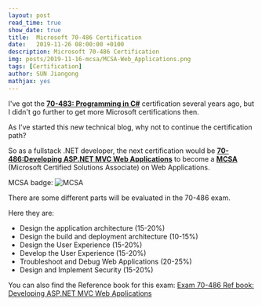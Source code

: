 ```yaml
---
layout: post
read_time: true
show_date: true
title:  Microsoft 70-486 Certification
date:   2019-11-26 08:00:00 +0100
description: Microsoft 70-486 Certification
img: posts/2019-11-16-mcsa/MCSA-Web_Applications.png
tags: [Certification]
author: SUN Jiangong
mathjax: yes
---
```



I've got the [**70-483: Programming in C#**](https://www.microsoft.com/en-us/learning/exam-70-483.aspx) certification several years ago, but I didn't go further to get more Microsoft certifications then. 

As I've started this new technical blog, why not to continue the certification path?

So as a fullstack .NET developer, the next certification would be [**70-486:Developing ASP.NET MVC Web Applications**](https://www.microsoft.com/en-us/learning/exam-70-486.aspx) to become a [**MCSA**](https://www.microsoft.com/en-us/learning/mcsa-web-applications-certification.aspx) (Microsoft Certified Solutions Associate) on Web Applications.

MCSA badge:
![MCSA](./../../../assets/img/posts/2019-11-16-mcsa/MCSA-Web_Applications.png)



There are some different parts will be evaluated in the 70-486 exam.

Here they are:
* Design the application architecture (15-20%)
* Design the build and deployment architecture (10-15%)
* Design the User Experience (15-20%)
* Develop the User Experience (15-20%)
* Troubleshoot and Debug Web Applications (20-25%)
* Design and Implement Security (15-20%)


You can also find the Reference book for this exam: [Exam 70-486 Ref book: Developing ASP.NET MVC Web Applications](https://github.com/hellomrsun/Dotnet-Interview/blob/master/读书笔记/70-486/Exam%20Ref%2070-486%20Developing%20ASP.NET%20MVC%204%20Web%20Applications.pdf)

